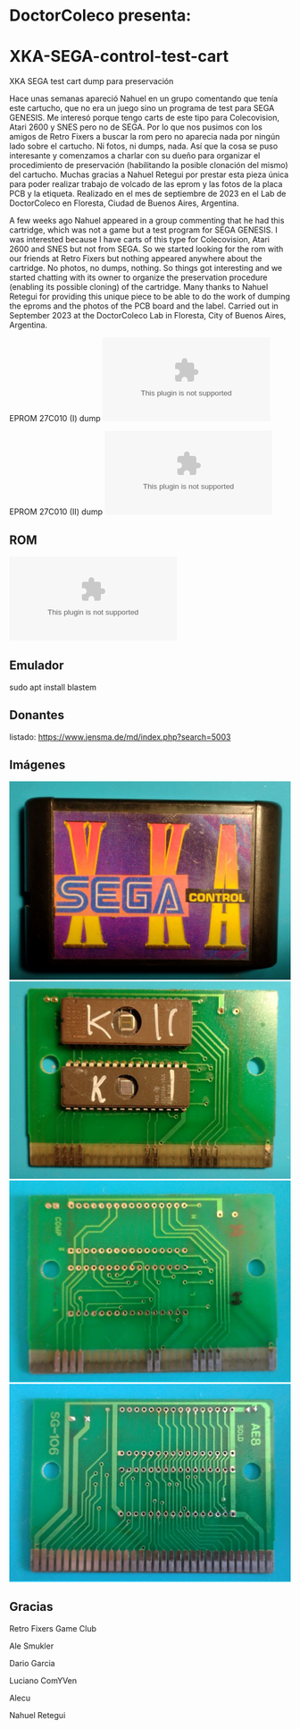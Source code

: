 # DoctorColeco presenta:
# XKA-SEGA-control-test-cart
XKA SEGA test cart dump para preservación

Hace unas semanas apareció Nahuel en un grupo comentando que tenía este cartucho, que no era un juego sino un programa de test para SEGA GENESIS. Me interesó porque tengo carts de este tipo para Colecovision, Atari 2600 y SNES pero no de SEGA. Por lo que nos pusimos con los amigos de Retro Fixers a buscar la rom pero no aparecia nada por ningún lado sobre el cartucho. Ni fotos, ni dumps, nada. Así que la cosa se puso interesante y comenzamos a charlar con su dueño para organizar el procedimiento de preservación (habilitando la posible clonación del mismo) del cartucho. Muchas gracias a Nahuel Retegui por prestar esta pieza única para poder realizar trabajo de volcado de las eprom y las fotos de la placa PCB y la etiqueta. Realizado en el mes de septiembre de 2023 en el Lab de DoctorColeco en Floresta, Ciudad de Buenos Aires, Argentina.

A few weeks ago Nahuel appeared in a group commenting that he had this cartridge, which was not a game but a test program for SEGA GENESIS. I was interested because I have carts of this type for Colecovision, Atari 2600 and SNES but not from SEGA. So we started looking for the rom with our friends at Retro Fixers but nothing appeared anywhere about the cartridge. No photos, no dumps, nothing. So things got interesting and we started chatting with its owner to organize the preservation procedure (enabling its possible cloning) of the cartridge. Many thanks to Nahuel Retegui for providing this unique piece to be able to do the work of dumping the eproms and the photos of the PCB board and the label. Carried out in September 2023 at the DoctorColeco Lab in Floresta, City of Buenos Aires, Argentina.

EPROM 27C010 (I) dump ![acá](eproms_dump/AM27C010@DIP32(eprom_1).BIN)

EPROM 27C010 (II) dump ![acá](eproms_dump/AM27C010@DIP32(eprom_2).BIN)

## ROM
![download XKA SEGA control (doctorcoleco).bin](https://github.com/DiegoAccorinti/XKA-SEGA-control-test-cart/blob/main/rom/XKA%20SEGA%20control%20(doctorcoleco).bin)

## Emulador
sudo apt install blastem

## Donantes
listado: https://www.jensma.de/md/index.php?search=5003

## Imágenes
![](pics/cart_front.jpeg)
![](pics/PCB_with_eproms_mounted.jpeg)
![](pics/PCB_front.jpeg)
![](pics/PCB_back.jpeg)

## Gracias
Retro Fixers Game Club

Ale Smukler

Dario Garcia

Luciano ComYVen

Alecu

Nahuel Retegui

